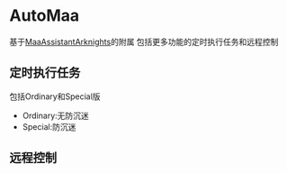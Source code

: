 # AutoMaa
基于[MaaAssistantArknights](https://github.com/Lzhyrifx/MaaAssistantArknights)的附属
包括更多功能的定时执行任务和远程控制
## 定时执行任务
包括Ordinary和Special版
- Ordinary:无防沉迷
- Special:防沉迷
## 远程控制
